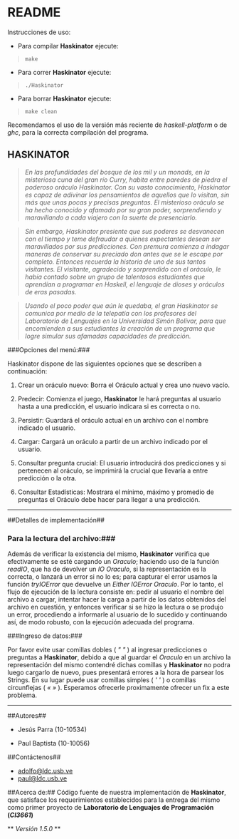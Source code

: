 # README #

Instrucciones de uso:

* Para compilar **Haskinator** ejecute:
>`make`
* Para correr **Haskinator** ejecute:
>`./Haskinator`
* Para borrar **Haskinator** ejecute:
>`make clean`

Recomendamos el uso de la versión más reciente de *haskell-platform* o de *ghc*,
para la correcta compilación del programa.

## HASKINATOR ##

>*En las profundidades del bosque de los mil y un monads, en la misteriosa cuna
del gran río Curry, habita entre paredes de piedra el poderoso oráculo
Haskinator. Con su vasto conocimiento, Haskinator es capaz de adivinar los
pensamientos de aquellos que lo visitan, sin más que unas pocas y precisas
preguntas. El misterioso oráculo se ha hecho conocido y afamado por su gran
poder, sorprendiendo y maravillando a cada viajero con la suerte de
presenciarlo.*

>*Sin embargo, Haskinator presiente que sus poderes se desvanecen con el tiempo
y teme defraudar a quienes expectantes desean ser maravillados por sus
predicciones. Con premura comienza a indagar maneras de conservar su preciado
don antes que se le escape por completo. Entonces recuerda la historia de uno de
sus tantos visitantes. El visitante, agradecido y sorprendido con el oráculo, le
había contado sobre un grupo de talentosos estudiantes que aprendían a programar
en Haskell, el lenguaje de dioses y oráculos de eras pasadas.*

>*Usando el poco poder que aún le quedaba, el gran Haskinator se comunica por
medio de la telepatía con los profesores del Laboratorio de Lenguajes en la
Universidad Simón Bolívar, para que  encomienden a sus estudiantes la creación
de un programa que logre simular sus afamadas capacidades de predicción.*

###Opciones del menú:###

Haskinator dispone de las siguientes opciones que se describen a continuación:

1. Crear un oráculo nuevo: Borra el Oráculo actual y crea uno nuevo vacío.

2. Predecir: Comienza el juego, **Haskinator** le hará preguntas al usuario hasta a
una predicción, el usuario indicara si es correcta o no.
			   
3. Persistir: Guardará el oráculo actual en un archivo con el nombre indicado el
usuario.
                
4. Cargar: Cargará un oráculo a partir de un archivo indicado por el usuario.
                 
5. Consultar pregunta crucial: El usuario introducirá dos predicciones y si
pertenecen al oráculo, se imprimirá la crucial que llevaría a  entre predicción
o la otra.
								 
6. Consultar Estadísticas: Mostrara el mínimo, máximo y promedio de preguntas el
Oráculo debe hacer para llegar a una predicción.

***

##Detalles de implementación##

### Para la lectura del archivo:###

Además de verificar la existencia del mismo, **Haskinator** verifica que
efectivamente se esté cargando un *Oraculo*; haciendo uso de la función *readIO*,
que ha de devolver un *IO Oraculo*, si la representación es la correcta, o
lanzará un error si no lo es; para capturar el error usamos la función
*tryIOError* que devuelve un *Either IOError Oraculo*.
Por lo tanto, el flujo de ejecución de la lectura consiste en: pedir al
usuario el nombre del archivo a cargar, intentar hacer la carga a partir de los
datos obtenidos del archivo en cuestión, y entonces verificar si se hizo la
lectura o se produjo un error, procediendo a informarle al usuario de lo
sucedido y continuando así, de modo robusto, con la ejecución adecuada del
programa.

###Ingreso de datos:###

Por favor evite usar comillas dobles ( *" "* ) al ingresar predicciones o
preguntas a **Haskinator**, debido a que al guardar el *Oraculo* en un archivo
la representación del mismo contendré dichas comillas y **Haskinator** no podra
luego cargarlo de nuevo, pues presentará errores a la hora de parsear los
Strings. En su lugar puede usar comillas simples ( *' '* ) o comillas circunflejas
( *« »* ).
Esperamos ofrecerle proximamente ofrecer un fix a este problema.

***

##Autores##

* Jesús Parra (10-10534)

* Paul Baptista (10-10056)

##Contáctenos##

* adolfo@ldc.usb.ve
* paul@ldc.usb.ve

##Acerca de:##
Código fuente de nuestra implementación de **Haskinator**, que satisface los
requerimientos establecidos para la entrega del mismo como primer proyecto de
**Laboratorio de Lenguajes de Programación (*CI3661*)**

** *Versión 1.5.0* **